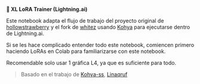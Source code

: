 **🌟 XL LoRA Trainer (Lightning.ai)**

Este notebook adapta el flujo de trabajo del proyecto original de [hollowstrawberry](https://colab.research.google.com/github/hollowstrawberry/kohy2-colab/blob/main/Lora_Trainer_XL.ipynb) y el fork de [whitez](https://colab.research.google.com/github/whitez/Lora-Trainer-XL/blob/main/Fix_Lora_Trainer_XL.ipynb) usando [Kohya](https://github.com/kohya-ss/sd-scripts) para ejecutarse dentro de Lightning.ai.

Si se les hace complicado entender todo este notebook, comiencen primero haciendo LoRAs en Colab para familiarizarse con este notebook.

Recomendable solo usar 1 gráfica L4, ya que es suficiente para todo.

> Basado en el trabajo de [Kohya-ss](https://github.com/kohya-ss/sd-scripts), [Linaqruf](https://github.com/Linaqruf/kohya-trainer)
